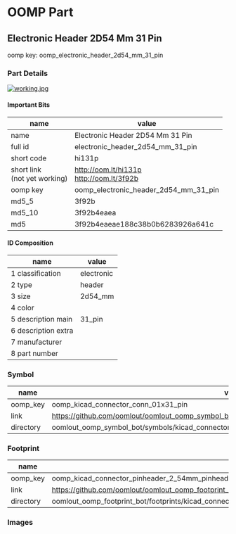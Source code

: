 # OOMP Part  
## Electronic Header 2D54 Mm 31 Pin  
  
oomp key: oomp_electronic_header_2d54_mm_31_pin  
  
### Part Details  
  
[![working.jpg](working_600.jpg)](working.jpg)  
  
#### Important Bits  
| name | value | 
| --- | --- | 
| name | Electronic Header 2D54 Mm 31 Pin | 
| full id | electronic_header_2d54_mm_31_pin | 
| short code | hi131p | 
| short link<br>(not yet working) | http://oom.lt/hi131p<br>http://oom.lt/3f92b | 
| oomp key | oomp_electronic_header_2d54_mm_31_pin | 
| md5_5 | 3f92b | 
| md5_10 | 3f92b4eaea | 
| md5 | 3f92b4eaeae188c38b0b6283926a641c | 
#### ID Composition  
| name | value | 
| --- | --- | 
| 1 classification | electronic | 
| 2 type | header | 
| 3 size | 2d54_mm | 
| 4 color |  | 
| 5 description main | 31_pin | 
| 6 description extra |  | 
| 7 manufacturer |  | 
| 8 part number |  | 
### Symbol  
| name | value | 
| --- | --- | 
| oomp_key | oomp_kicad_connector_conn_01x31_pin | 
| link | https://github.com/oomlout/oomlout_oomp_symbol_bot/tree/main/symbols/kicad_connector_conn_01x31_pin | 
| directory | oomlout_oomp_symbol_bot/symbols/kicad_connector_conn_01x31_pin//working/working.kicad_sym | 
### Footprint  
| name | value | 
| --- | --- | 
| oomp_key | oomp_kicad_connector_pinheader_2_54mm_pinheader_1x31_p2_54mm_vertical | 
| link | https://github.com/oomlout/oomlout_oomp_footprint_bot/tree/main/foootprntss/kicad_connector_pinheader_2_54mm_pinheader_1x31_p2_54mm_vertical | 
| directory | oomlout_oomp_footprint_bot/footprints/kicad_connector_pinheader_2_54mm_pinheader_1x31_p2_54mm_vertical//working/working.kicad_mod | 
### Images  
